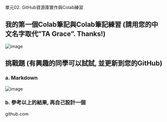 單元02. GitHub資源庫實作與Colab練習

## 我的第一個Colab筆記與Colab筆記練習 (請用您的中文名字取代”TA Grace”. Thanks!)

![image](https://github.com/Grace-TA/Python2024/assets/89304181/17b68fa8-5a10-4dfb-8279-9a5f82bf2563)

## 挑戰題 (有興趣的同學可以試試, 並更新到您的GitHub)

### a. Markdown
![image](https://github.com/Grace-TA/Python2024/assets/89304181/b920463e-394e-44b1-8865-d55dcbdd9328)

### b. 參考以上的結果, 再自己設計一個

github.com
